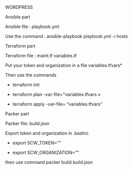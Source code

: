 WORDPRESS

Ansible part

Ansible file : playbook.yml

Use the command : ansible-playbook playbook.yml -i hosts

Terraform part


Terraform file : maint.tf variables.tf


Put your token and organization in a file variables.tfvars*


Then use the commands 

-	terraform init

-	terraform plan -var-file=”variables.tfvars »

-	terraform apply -var-file= “variables.tfvars”

Packer part

Packer file: build.json

Export token and organization in .bashrc

-	export SCW_TOKEN=””

-	export SCW_ORGANIZATION=””

then use command packer build build.json
